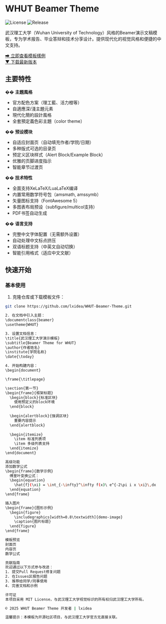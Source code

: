 # WHUT Beamer Theme

![License](https://img.shields.io/github/license/lxidea/WHUT-Beamer-Theme) ![Release](https://img.shields.io/github/v/release/lxidea/WHUT-Beamer-Theme)

武汉理工大学（Wuhan University of Technology）风格的Beamer演示文稿模板，专为学术报告、毕业答辩和技术分享设计。提供现代化的视觉风格和便捷的中文支持。

[➡ 立即查看模板樣例](https://github.com/lxidea/WHUT-Beamer-Theme/blob/main/blob/main/sample.pdf)  
[▼ 下载最新版本](https://github.com/lxidea/WHUT-Beamer-Theme/releases/latest)

## 主要特性

�� **主題風格**  
- 官方配色方案（理工藍、活力橙等）  
- 自適應深/淺主題元素  
- 現代化簡約設計風格  
- 全套預定義色彩主題（color theme）

�� **预设模块**
- 自适应封面页（自动填充作者/学院/日期）
- 多种版式可选的目录页
- 预定义区块样式（Alert Block/Example Block）
- 优雅的页脚进度指示
- 智能章节过渡页

�� **技术特性**
- 全面支持XeLaTeX/LuaLaTeX编译
- 内置常用数学符号包（amsmath, amssymb）
- 矢量图标支持（FontAwesome 5）
- 多图表布局预设（subfigure/multicol支持）
- PDF书签自动生成

�� **语言支持**
- 完整中文字体配置（无需额外设置）
- 自动处理中文标点挤压
- 双语标题支持（中英文自动切换）
- 智能引用格式（适应中文文献）

## 快速开始

### 基本使用

1. 克隆仓库或下载模板文件：
```bash
git clone https://github.com/lxidea/WHUT-Beamer-Theme.git

2. 在文档中引入主题：
\documentclass{beamer}
\usetheme{WHUT}

3. 设置文档信息：
\title{武汉理工大学演示模板}
\subtitle{Beamer Theme for WHUT}
\author{作者姓名}
\institute{学院名称}
\date{\today}

4. 开始构建内容：
\begin{document}

\frame{\titlepage}

\section{第一节}
\begin{frame}{框架标题}
  \begin{block}{标准区块}
    使用预定义的block环境
  \end{block}
  
  \begin{alertblock}{强调区块}
    重要内容提示
  \end{alertblock}
  
  \begin{itemize}
    \item 标准列表项
    \item 多级列表支持
  \end{itemize}
\end{document}

高级功能
添加数学公式
\begin{frame}{数学示例}
  傅里叶变换公式：
  \begin{equation}
    \hat{f}(\xi) = \int_{-\infty}^\infty f(x)\ e^{-2\pi i x \xi}\,dx
  \end{equation}
\end{frame}

插入图片
\begin{frame}{图形示例}
  \begin{figure}
    \includegraphics[width=0.8\textwidth]{demo-image}
    \caption{图片标题}
  \end{figure}
\end{frame}

模板预览
封面页
内容页
数学公式

贡献指南
欢迎通过以下方式参与改进：
1. 提交Pull Request修复问题
2. 在Issues区报告问题
3. 推荐给同学/同事使用
4. 完善文档和示例

许可证
本项目采用 MIT License，与武汉理工大学视觉标识的所有权归武汉理工大学所有。

© 2025 WHUT Beamer Theme 开发者 | lxidea

温馨提示：本模板为开源社区项目，与武汉理工大学官方无直接关联。